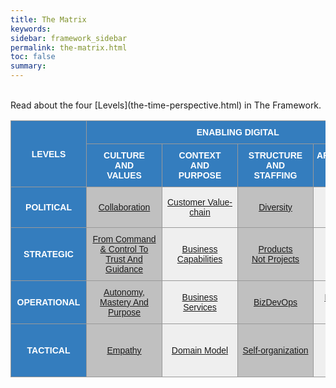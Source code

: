 ```yaml
---
title: The Matrix
keywords:
sidebar: framework_sidebar
permalink: the-matrix.html
toc: false
summary:
---
```

<br>
Read about the four [Levels](the-time-perspective.html) in The Framework.
<style type="text/css">
.tg  {border-collapse:collapse;border-spacing:0;border-color:#999;vertical-align:middle}
.tg td{font-family:Arial, sans-serif;font-size:14px;padding:10px 5px;border-style:solid;border-width:1px;overflow:hidden;word-break:normal;border-color:#999;vertical-align:middle}
.tg th{font-family:Arial, sans-serif;font-size:14px;font-weight:normal;padding:10px 5px;border-style:solid;border-width:1px;overflow:hidden;word-break:normal;border-color:#999;vertical-align:middle}
.tg .tg-2thk{background-color:#347dbe;color:#ffffff;text-align:center;min-width:110px;font-weight:bold;border-color:#999;vertical-align:middle}
.tg .tg-1jmy{background-color:#347dbe;color:#ffffff;text-align:center;font-weight:bold;border-color:#999;vertical-align:middle}
.tg .tg-944b{background-color:#ffffff;color:#ffffff;text-align:center;max-width:5px;border-color:#999;vertical-align:middle}
.tg .tg-6997{background-color:#ffffff;color:#000000;text-align:center;border-color:#999;vertical-align:middle}
.tg .tg-qems{background-color:#c0c0c0;color:#000000;text-align:center;min-width:110px;border-color:#999;vertical-align:middle}
.tg .tg-tr94{background-color:#efefef;color:#000000;text-align:center;min-width:110px;border-color:#999;vertical-align:middle}
</style>
<table class="tg">
<tr>
<th class="tg-1jmy" rowspan="2">LEVELS</th>
<th class="tg-1jmy" colspan="4">ENABLING DIGITAL</th>
<th class="tg-1jmy" colspan="4">BEING DIGITAL</th>
</tr>
<tr>
<td class="tg-1jmy">CULTURE<br>AND<br>VALUES</td>
<td class="tg-1jmy">CONTEXT<br>AND<br>PURPOSE</td>
<td class="tg-1jmy">STRUCTURE<br>AND<br>STAFFING</td>
<td class="tg-1jmy">ARCHITECTURE<br>AND<br>DESIGN</td>
<td class="tg-1jmy">BUILD</td>
<td class="tg-1jmy">SHIP</td>
<td class="tg-1jmy">RUN</td>
<td class="tg-1jmy">CHANGE</td>
</tr>
<tr>
<td class="tg-2thk">POLITICAL</td>
<td class="tg-qems"><a href="collaboration.html" title=" ">Collaboration</a></td>
<td class="tg-tr94"><a href="customer-value-chain.html" title=" ">Customer Value-chain</a></td>
<td class="tg-qems"><a href="diversity.html" title=" ">Diversity</a></td>
<td class="tg-tr94"><p title="Not Applicable">N/A</p></td>
<td class="tg-qems"><a href="open-source-first.html" title=" ">Open Source First</a></td>
<td class="tg-tr94"><a href="time-to-customer-value.html" title=" ">Time to Customer Value</a></td>
<td class="tg-qems"><p title="Not Applicable">N/A</p></td>
<td class="tg-tr94"><a href="customer-value.html" title=" ">Customer Value</a></td>
</tr>
<tr>
<td class="tg-2thk">STRATEGIC</td>
<td class="tg-qems"><a href="trust-and-guidance.html" title="Imagine a world where people wake up inspired to go to work, a world in which trust and loyalty are the rule rather than the exception">From Command & Control To Trust And Guidance</a></td>
<td class="tg-tr94"><a href="business-capabilities.html" title="Capabilities-Driven Strategy enable companies to become more coherent and to gain a right to win in the markets in which they have decided to compete. Applying a capabilities lens changes how executives make important strategic decisions">Business Capabilities</a></td>
<td class="tg-qems"><a href="products-not-projects.html" title=" ">Products<br>Not Projects</a></td>
<td class="tg-tr94"><a href="evolutionary-architecture.html" title=" ">Evolutionary Architecture</a></td>
<td class="tg-qems"><a href="dont-build-what-can-be-used-or-bought.html" title=" ">Don’t Build, What Can Be Used Or Bought</a></td>
<td class="tg-tr94"><a href="created-and-proven-by-doing.html" title=" ">Created And Proven By Doing</a></td>
<td class="tg-qems"><a href="cloud-only.html" title=" ">Cloud-only</a></td>
<td class="tg-tr94"><a href="work-smarter-not-harder.html" title=" ">Work Smarter, Not Harder</a></td>
</tr>
<tr>
<td class="tg-2thk">OPERATIONAL</td>
<td class="tg-qems"><a href="autonomy-mastery-and-purpose.html" title="To motivate employees who work beyond basic tasks, give them these three factors to increase performance and satisfaction; Autonomy, Mastery and Purpose">Autonomy, Mastery And Purpose</a></td>
<td class="tg-tr94"><a href="business-services.html" title=" ">Business Services</a></td>
<td class="tg-qems"><a href="bizdevops.html" title=" ">BizDevOps</a></td>
<td class="tg-tr94"><a href="microservices-architecture.html" title="The term Microservice Architecture has sprung up over the last few years to describe a particular way of designing software applications as suites of independently deployable services. While there is no precise definition of this architectural style, there are certain common characteristics around organization around business capability, automated deployment, intelligence in the endpoints, and decentralized control of languages and data.">Microservices Architecture</a></td>
<td class="tg-qems"><a href="respect-the-bounded-context.html" title=" ">Respect The Bounded Context</a></td>
<td class="tg-tr94"><a href="optimize-for-speed-not-efficiency.html" title=" ">Optimize For Speed, Not Efficiency</a></td>
<td class="tg-qems"><a href="self-service-services.html" title="Self-service is over the phone, web, and email to facilitate customer interactions using automation. Self-service software and self-service apps (for example online banking apps, web portals with shops, self-service check-in at the airport) become increasingly common.">Self-service Services</a></td>
<td class="tg-tr94"><a href="observe-orient-decide-act.html" title="By deploying a change and measuring its effects, the team gain confidence that any software change is reliable, performant, and affects the metric of interest, confirming any hypothesis">Observe, Orient, Decide and Act</a></td>
</tr>
<tr>
<td class="tg-2thk">TACTICAL</td>
<td class="tg-qems"><a href="empathy.html" title=" ">Empathy</a></td>
<td class="tg-tr94"><a href="domain-model.html" title=" ">Domain Model</a></td>
<td class="tg-qems"><a href="self-organization.html" title=" ">Self-organization</a></td>
<td class="tg-tr94"><a href="being-cloud-native.html" title=" ">Being Cloud Native</a> And <a href="dealing-with-legacy.html" title=" ">Dealing With Legacy</a></td>
<td class="tg-qems"><a href="technological-mastery.html" title="The acquisition of technological mastery—that is, of the ability to make effective use of technological knowledge—is critical to the achievement of self-sustaining development.">Technological Mastery</a></td>
<td class="tg-tr94"><a href="continuous-deployment.html" title=" ">Continuous Deployment</a></td>
<td class="tg-qems"><a href="you-build-it-you-run-it.html" title=" ">“You Build It,<br>You Run It.”</a></td>
<td class="tg-tr94"><a href="metrics-driven-development.html" title="Metrics-Driven Development (MDD) The use of real-time metrics to drive rapid, precise, and granular software iterations. MDD is an emerging term developing from the practices of continuous integration, continuous delivery, dev ops, and agile software methodologies">Metrics-Driven Development</a></td>
</tr>
</table>
